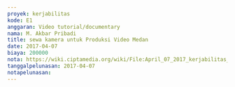 ```yaml
---
proyek: kerjabilitas
kode: E1
anggaran: Video tutorial/documentary
nama: M. Akbar Pribadi
title: sewa kamera untuk Produksi Video Medan
date: 2017-04-07
biaya: 200000
nota: https://wiki.ciptamedia.org/wiki/File:April_07_2017_kerjabilitas_E1_sewa_kamera_akbar.jpg
tanggalpelunasan: 2017-04-07
notapelunasan:
---
```


